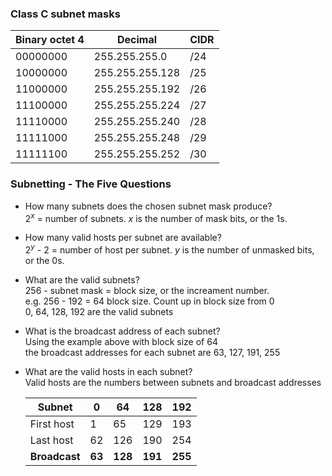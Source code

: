 ### Class C subnet masks

|Binary octet 4|Decimal|CIDR|
|-|-|-|
|00000000|255.255.255.0|/24|
|10000000|255.255.255.128|/25|
|11000000|255.255.255.192|/26|
|11100000|255.255.255.224|/27|
|11110000|255.255.255.240|/28|
|11111000|255.255.255.248|/29|
|11111100|255.255.255.252|/30|

### Subnetting - The Five Questions

- How many subnets does the chosen subnet mask produce?  
    2<sup>*x*</sup> = number of subnets. *x* is the number of mask bits, or the 1s.  

- How many valid hosts per subnet are available?  
    2<sup>*y*</sup> - 2 = number of host per subnet. *y* is the number of unmasked bits, or the 0s.  

- What are the valid subnets?  
    256 - subnet mask = block size, or the increament number.  
    e.g. 256 - 192 = 64 block size. Count up in block size from 0  
    0, 64, 128, 192 are the valid subnets  

- What is the broadcast address of each subnet?  
    Using the example above with block size of 64   
    the broadcast addresses for each subnet are 63, 127, 191, 255  

- What are the valid hosts in each subnet?  
    Valid hosts are the numbers between subnets and broadcast addresses  
    
    |Subnet|0|64|128|192|
    |-|-|-|-|-|
    |First host|1|65|129|193|
    |Last host|62|126|190|254|
    |**Broadcast**|**63**|**128**|**191**|**255**|



